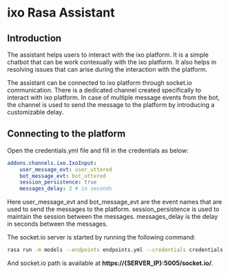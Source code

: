 # ixo Rasa Assistant

## Introduction

The assistant helps users to interact with the ixo platform. It is a simple chatbot that can be work contexually with the ixo platform. It also helps in resolving issues that can arise during the interaction with the platform.

The assistant can be connected to ixo platform through socket.io communication. There is a dedicated channel created specifically to interact with ixo platform. In case of multiple message events from the bot, the channel is used to send the message to the platform by introducing a customizable delay.

## Connecting to the platform

Open the credentials.yml file and fill in the credentials as below:
    
```yaml
addons.channels.ixo.IxoInput:
    user_message_evt: user_uttered
    bot_message_evt: bot_uttered
    session_persistence: true
    messages_delay: 2 # in seconds
```

Here user_message_evt and bot_message_evt are the event names that are used to send the messages to the platform. session_persistence is used to maintain the session between the messages. messages_delay is the delay in seconds between the messages.

The socket.io server is started by running the following command:

```bash
rasa run -m models --endpoints endpoints.yml --credentials credentials.yml
```

And socket.io path is available at **https://{SERVER_IP}:5005/socket.io/**.

